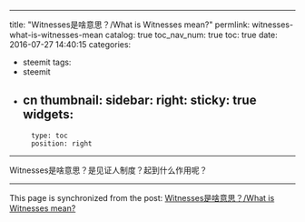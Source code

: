 
---
title: "Witnesses是啥意思？/What is Witnesses mean?"
permlink: witnesses-what-is-witnesses-mean
catalog: true
toc_nav_num: true
toc: true
date: 2016-07-27 14:40:15
categories:
- steemit
tags:
- steemit
- cn
thumbnail: 
sidebar:
    right:
        sticky: true
widgets:
    -
        type: toc
        position: right
---


<p>Witnesses是啥意思？是见证人制度？起到什么作用呢？</p>

- - -

This page is synchronized from the post: [Witnesses是啥意思？/What is Witnesses mean?](https://steemit.com/@lemooljiang/witnesses-what-is-witnesses-mean)
